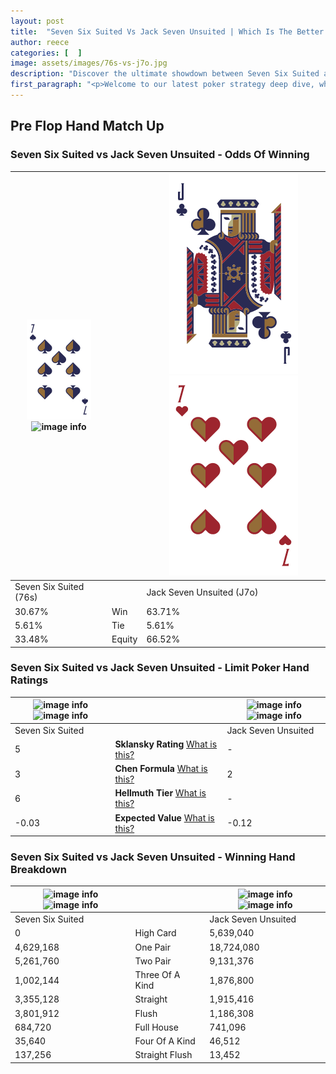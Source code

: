 ```yaml
---
layout: post
title:  "Seven Six Suited Vs Jack Seven Unsuited | Which Is The Better Hand In Poker? A Complete Guide"
author: reece
categories: [  ]
image: assets/images/76s-vs-j7o.jpg
description: "Discover the ultimate showdown between Seven Six Suited and Jack Seven Unsuited in poker! Uncover the odds, strategies, and scenarios where one hand triumphs over the other. Get ready to up your poker game with this thrilling analysis."
first_paragraph: "<p>Welcome to our latest poker strategy deep dive, where we're pitting two distinct hands against each other in a high-stakes showdown: Seven Six Suited vs Jack Seven Unsuited.</p><p>In the dynamic world of poker, every decision counts, and knowing which hand holds the upper hand is key to your success at the table.</p><p>In this article, we'll dissect these two hands, explore the scenarios where one dominates the other, and equip you with the knowledge to make strategic choices that can tip the odds in your favor.</p><p>Get ready to unravel the intriguing dynamics of these poker hands and elevate your game to new heights.</p>"
---
```




[comment]: # (sp0)

## Pre Flop Hand Match Up

<div class="table hand-ratings" markdown="1"> 



### Seven Six Suited vs Jack Seven Unsuited - Odds Of Winning


    
| ![image info](assets/images/hand1/7.png) ![image info](assets/images/hand1/6s.png) |  | ![image info](assets/images/hand2/j.png) ![image info](assets/images/hand2/7o.png) |
| -------- | -------- | -------- |
| Seven Six Suited (76s) |  | Jack Seven Unsuited (J7o) |
| 30.67% | Win | 63.71% |
| 5.61% | Tie | 5.61% |
| 33.48% | Equity | 66.52% |




[comment]: # (sp1)



### Seven Six Suited vs Jack Seven Unsuited - Limit Poker Hand Ratings


    
| ![image info](https://www.riverpairs.com/assets/images/hand1/7.png) ![image info](https://www.riverpairs.com/assets/images/hand1/6s.png) |  | ![image info](https://www.riverpairs.com/assets/images/hand2/j.png) ![image info](https://www.riverpairs.com/assets/images/hand2/7o.png) |
| -------- | -------- | -------- |
| Seven Six Suited |  | Jack Seven Unsuited |
| 5 | **Sklansky Rating** [What is this?](/sklansky-rating-explained) | - |
| 3 | **Chen Formula** [What is this?](/chen-formula-explained) | 2 |
| 6 | **Hellmuth Tier** [What is this?](/Hellmuth-tier-explained) | - |
| -0.03 | **Expected Value** [What is this?](/expected-value-explained) | -0.12 |




[comment]: # (sp2)



### Seven Six Suited vs Jack Seven Unsuited - Winning Hand Breakdown


    
| ![image info](https://www.riverpairs.com/assets/images/hand1/7.png) ![image info](https://www.riverpairs.com/assets/images/hand1/6s.png) |  | ![image info](https://www.riverpairs.com/assets/images/hand2/j.png) ![image info](https://www.riverpairs.com/assets/images/hand2/7o.png) |
| -------- | -------- | -------- |
| Seven Six Suited |  | Jack Seven Unsuited |
| 0 | High Card | 5,639,040 |
| 4,629,168 | One Pair | 18,724,080 |
| 5,261,760 | Two Pair | 9,131,376 |
| 1,002,144 | Three Of A Kind | 1,876,800 |
| 3,355,128 | Straight | 1,915,416 |
| 3,801,912 | Flush | 1,186,308 |
| 684,720 | Full House | 741,096 |
| 35,640 | Four Of A Kind | 46,512 |
| 137,256 | Straight Flush | 13,452 |




[comment]: # (sp3)



</div>

[comment]: # (sp4)



[comment]: # (sp5)

